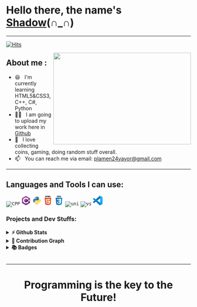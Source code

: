 # Hello there, the name's [Shadow](https://github.com/ShadowCode07)(∩_∩)

<hr>

[![Hits](https://hits.seeyoufarm.com/api/count/incr/badge.svg?url=https%3A%2F%2Fgithub.com%2FShadowCode07&count_bg=%23D60202&title_bg=%230050FF&icon=cplusplus.svg&icon_color=%23E7E7E7&title=Visitors&edge_flat=false)](https://hits.seeyoufarm.com)


<img align="right" height="250" width="375" alt="" src="https://i.pinimg.com/originals/c3/04/87/c30487ca4ddfea1babb9382556097e63.gif" />

## About me :

- 😆 &nbsp; I'm currently learning HTML5&CSS3, C++, C#, Python
- 🐱‍💻 &nbsp; I am going to upload my work here in [Github](https://github.com/ShadowCode07)
- 🐬 &nbsp; I love collecting coins, gaming, doing random stuff overall.
- 📫 &nbsp; You can reach me via email: plamen24yavor@gmail.com

<hr>

## Languages and Tools I can use:

<code><img alt="CPP" width="26px" src="https://amenys.com/wp-content/uploads/2020/02/c.png" ></code>
<code><img alt="C#" width="26px" src="https://raw.githubusercontent.com/devicons/devicon/master/icons/csharp/csharp-original.svg" ></code>
<code><img alt="python" width="26px" src="https://raw.githubusercontent.com/devicons/devicon/master/icons/python/python-original.svg" ></code>
<code><img alt="html5" width="26px" src="https://raw.githubusercontent.com/devicons/devicon/master/icons/html5/html5-original-wordmark.svg" ></code>
<code><img alt="ccs3" width="26px" src="https://raw.githubusercontent.com/devicons/devicon/master/icons/css3/css3-original-wordmark.svg" ></code>
<code><img alt="uni" width="26px" src="https://www.vectorlogo.zone/logos/unity3d/unity3d-icon.svg" ></code>
<code><img alt="vs" width="26px" src="https://static.wikia.nocookie.net/logopedia/images/6/62/Brand_Visual_Studio_Win_2019.svg/revision/latest/scale-to-width-down/250?cb=20191019024151" ></code>
<code><img alt="vscode" width="26px" src="https://raw.githubusercontent.com/github/explore/80688e429a7d4ef2fca1e82350fe8e3517d3494d/topics/visual-studio-code/visual-studio-code.png" ></code>


### Projects and Dev Stuffs:

<details>	
  <summary><b>⚡ Github Stats</b></summary>

![Grade](https://github-readme-stats.vercel.app/api?username=ShadowCode07&show_icons=true&theme=radical&count_private=true)
![Languages](https://github-readme-stats.vercel.app/api/top-langs/?username=ShadowCode07&show_icons=true&hide_border=true&layout=compact&count_private=true&count_fork=true)
</details>

<details>
  <summary><b>🐍 Contribution Graph</b></summary>
  <img src="https://res.cloudinary.com/practicaldev/image/fetch/s--D-e-SdGc--/c_imagga_scale,f_auto,fl_progressive,h_420,q_66,w_1000/https://dev-to-uploads.s3.amazonaws.com/uploads/articles/legnuefb30fdf1owkh98.gif" alt="snake gif">
</details>

<details style = "display: inline;">
  <summary><b>📚 Badges</b></summary>

<a href = "https://images.credly.com/size/220x220/images/241488f4-9110-41aa-804e-51a8f8ba430d/MTA-Introduction_to_Programming_Using_HTML_and_CSS-600x600.png"><img align="left" alt="Excel" width="200px" src="https://images.credly.com/size/220x220/images/241488f4-9110-41aa-804e-51a8f8ba430d/MTA-Introduction_to_Programming_Using_HTML_and_CSS-600x600.png" ></a>
 <a href ="https://images.credly.com/size/220x220/images/fd092703-61db-4e9f-9c7c-2211d44ca87d/MOS_Word.png5"><img align="left" alt="Word Office 2016" width="200px" src="https://images.credly.com/size/220x220/images/fd092703-61db-4e9f-9c7c-2211d44ca87d/MOS_Word.png" ></a>
</details>  

<br>
  <hr>
<div align="center">

# Programming is the key to the Future!

</div>
